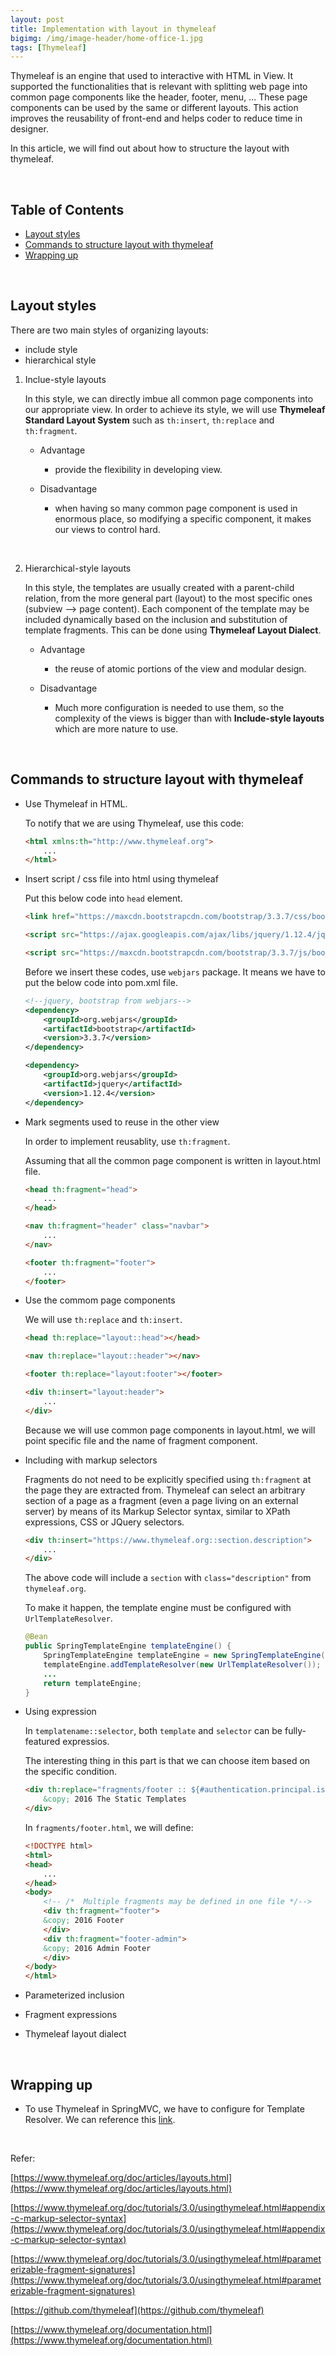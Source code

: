 ```yaml
---
layout: post
title: Implementation with layout in thymeleaf
bigimg: /img/image-header/home-office-1.jpg
tags: [Thymeleaf]
---
```


Thymeleaf is an engine that used to interactive with HTML in View. It supported the functionalities that is relevant with splitting web page into common page components like the header, footer, menu, ... These page components can be used by the same or different layouts. This action improves the reusability of front-end and helps coder to reduce time in designer. 

In this article, we will find out about how to structure the layout with thymeleaf.

<br>

## Table of Contents
- [Layout styles](#layout-styles)
- [Commands to structure layout with thymeleaf](#commands-to-structure-layout-with-thymeleaf)
- [Wrapping up](#wrapping-up)


<br>

## Layout styles
There are two main styles of organizing layouts:
- include style
- hierarchical style

1. Inclue-style layouts

    In this style, we can directly imbue all common page components into our appropriate view. In order to achieve its style, we will use **Thymeleaf Standard Layout System** such as ```th:insert```, ```th:replace``` and ```th:fragment```.

    - Advantage
        - provide the flexibility in developing view.

    - Disadvantage
        - when having so many common page component is used in enormous place, so modifying a specific component, it makes our views to control hard.

<br>

2. Hierarchical-style layouts

    In this style, the templates are usually created with a parent-child relation, from the more general part (layout) to the most specific ones (subview --> page content). Each component of the template may be included dynamically based on the inclusion and substitution of template fragments. This can be done using **Thymeleaf Layout Dialect**.

    - Advantage
        - the reuse of atomic portions of the view and modular design.

    - Disadvantage
        - Much more configuration is needed to use them, so the complexity of the views is bigger than with **Include-style layouts** which are more nature to use.

<br>

## Commands to structure layout with thymeleaf
- Use Thymeleaf in HTML.

    To notify that we are using Thymeleaf, use this code:

    ```html
    <html xmlns:th="http://www.thymeleaf.org">
        ...
    </html>
    ```

- Insert script / css file into html using thymeleaf

    Put this below code into ```head``` element.

    ```html
    <link href="https://maxcdn.bootstrapcdn.com/bootstrap/3.3.7/css/bootstrap.min.css" th:href="{/webjars/bootstrap/3.3.7/css/bootstrap.min.css}" rel="stylesheet" />

    <script src="https://ajax.googleapis.com/ajax/libs/jquery/1.12.4/jquery.min.js" th:src="@{/webjars/jquery/1.12.4/jquery.min.js}"></script>

    <script src="https://maxcdn.bootstrapcdn.com/bootstrap/3.3.7/js/bootstrap.min.js" th:src="@{/webjars/bootstrap/3.3.7/js/bootstrap.min.js}"></script>        
    ```

    Before we insert these codes, use ```webjars``` package. It means we have to put the below code into pom.xml file.

    ```xml
    <!--jquery, bootstrap from webjars-->
    <dependency>
        <groupId>org.webjars</groupId>
        <artifactId>bootstrap</artifactId>
        <version>3.3.7</version>
    </dependency>

    <dependency>
        <groupId>org.webjars</groupId>
        <artifactId>jquery</artifactId>
        <version>1.12.4</version>
    </dependency>
    ```

- Mark segments used to reuse in the other view

    In order to implement reusablity, use ```th:fragment```. 
    
    Assuming that all the common page component is written in layout.html file.

    ```html
    <head th:fragment="head">
        ...
    </head>

    <nav th:fragment="header" class="navbar">
        ...
    </nav>

    <footer th:fragment="footer">
        ...
    </footer>
    ```

- Use the commom page components

    We will use ```th:replace``` and ```th:insert```.

    ```html
    <head th:replace="layout::head"></head>

    <nav th:replace="layout::header"></nav>

    <footer th:replace="layout:footer"></footer>

    <div th:insert="layout:header">
        ...
    </div>
    ```

    Because we will use common page components in layout.html, we will point specific file and the name of fragment component.

- Including with markup selectors

    Fragments do not need to be explicitly specified using ```th:fragment``` at the page they are extracted from. Thymeleaf can select an arbitrary section of a page as a fragment (even a page living on an external server) by means of its Markup Selector syntax, similar to XPath expressions, CSS or JQuery selectors.

    ```html
    <div th:insert="https://www.thymeleaf.org::section.description">
        ...
    </div>
    ```

    The above code will include a ```section``` with ```class="description"``` from ```thymeleaf.org```.

    To make it happen, the template engine must be configured with ```UrlTemplateResolver```.

    ```java
    @Bean
    public SpringTemplateEngine templateEngine() {
        SpringTemplateEngine templateEngine = new SpringTemplateEngine();    
        templateEngine.addTemplateResolver(new UrlTemplateResolver());
        ...
        return templateEngine;
    }
    ```

- Using expression

    In ```templatename::selector```, both ```template``` and ```selector``` can be fully-featured expressios.

    The interesting thing in this part is that we can choose item based on the specific condition.

    ```html
    <div th:replace="fragments/footer :: ${#authentication.principal.isAdmin()} ? 'footer-admin' : 'footer'">
        &copy; 2016 The Static Templates
    </div>
    ```

    In ```fragments/footer.html```, we will define:

    ```html
    <!DOCTYPE html>
    <html>
    <head>
        ...
    </head>
    <body>
        <!-- /*  Multiple fragments may be defined in one file */-->
        <div th:fragment="footer">
        &copy; 2016 Footer
        </div>
        <div th:fragment="footer-admin">
        &copy; 2016 Admin Footer
        </div>
    </body>
    </html>
    ```

- Parameterized inclusion

- Fragment expressions

- Thymeleaf layout dialect

<br>

## Wrapping up
- To use Thymeleaf in SpringMVC, we have to configure for Template Resolver. We can reference this [link](https://www.thymeleaf.org/doc/tutorials/3.0/usingthymeleaf.html#the-template-resolver).

<br>

Refer:

[https://www.thymeleaf.org/doc/articles/layouts.html](https://www.thymeleaf.org/doc/articles/layouts.html)

[https://www.thymeleaf.org/doc/tutorials/3.0/usingthymeleaf.html#appendix-c-markup-selector-syntax](https://www.thymeleaf.org/doc/tutorials/3.0/usingthymeleaf.html#appendix-c-markup-selector-syntax)

[https://www.thymeleaf.org/doc/tutorials/3.0/usingthymeleaf.html#parameterizable-fragment-signatures](https://www.thymeleaf.org/doc/tutorials/3.0/usingthymeleaf.html#parameterizable-fragment-signatures)

[https://github.com/thymeleaf](https://github.com/thymeleaf)

[https://www.thymeleaf.org/documentation.html](https://www.thymeleaf.org/documentation.html)

